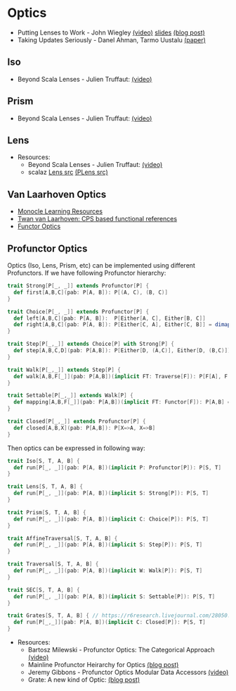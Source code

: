# Optics
* Putting Lenses to Work - John Wiegley [(video)](https://www.youtube.com/watch?v=QZy4Yml3LTY) [slides](https://github.com/jwiegley/putting-lenses-to-work) [(blog post)](http://newartisans.com/2017/04/putting-lenses-to-work/)
* Taking Updates Seriously - Danel Ahman, Tarmo Uustalu [(paper)](http://ceur-ws.org/Vol-1827/paper11.pdf)

## Iso
* Beyond Scala Lenses - Julien Truffaut: [(video)](https://www.youtube.com/watch?v=6nyGVgGEKdA)

## Prism
* Beyond Scala Lenses - Julien Truffaut: [(video)](https://www.youtube.com/watch?v=6nyGVgGEKdA&t=960)

## Lens
* Resources:
  * Beyond Scala Lenses - Julien Truffaut: [(video)](https://www.youtube.com/watch?v=6nyGVgGEKdA&t=1694)
  * scalaz [Lens src](https://github.com/scalaz/scalaz/blob/series/7.3.x/core/src/main/scala/scalaz/Lens.scala) [(PLens src)](https://github.com/scalaz/scalaz/blob/series/7.3.x/core/src/main/scala/scalaz/PLens.scala)

## Van Laarhoven Optics

* [Monocle Learning Resources](https://julien-truffaut.github.io/Monocle/learning_resources.html)
* [Twan van Laarhoven: CPS based functional references](https://www.twanvl.nl/blog/haskell/cps-functional-references)
* [Functor Optics](http://oleg.fi/gists/posts/2017-12-23-functor-optics.html)

## Profunctor Optics

Optics (Iso, Lens, Prism, etc) can be implemented using different Profunctors.
If we have following Profunctor hierarchy:

```scala
trait Strong[P[_, _]] extends Profunctor[P] {
  def first[A,B,C](pab: P[A, B]): P[(A, C), (B, C)]
}

trait Choice[P[_, _]] extends Profunctor[P] {
  def left[A,B,C](pab: P[A, B]):  P[Either[A, C], Either[B, C]]
  def right[A,B,C](pab: P[A, B]): P[Either[C, A], Either[C, B]] = dimap(_.swap, _.swap)(left(pab))
}

trait Step[P[_,_]] extends Choice[P] with Strong[P] {
  def step[A,B,C,D](pab: P[A,B]): P[Either[D, (A,C)], Either[D, (B,C)]] = right(first(pab))
}

trait Walk[P[_,_]] extends Step[P] {
  def walk[A,B,F[_]](pab: P[A,B])(implicit FT: Traverse[F]): P[F[A], F[B]]
}

trait Settable[P[_,_]] extends Walk[P] {
  def mapping[A,B,F[_]](pab: P[A,B])(implicit FT: Functor[F]): P[A,B] => P[F[A], F[B]]
}

trait Closed[P[_,_]] extends Profunctor[P] {
  def closed[A,B,X](pab: P[A,B]): P[X=>A, X=>B]
}
```

Then optics can be expressed in following way:

```scala
trait Iso[S, T, A, B] {
  def run[P[_, _]](pab: P[A, B])(implicit P: Profunctor[P]): P[S, T]
}

trait Lens[S, T, A, B] {
  def run[P[_, _]](pab: P[A, B])(implicit S: Strong[P]): P[S, T]
}

trait Prism[S, T, A, B] {
  def run[P[_, _]](pab: P[A, B])(implicit C: Choice[P]): P[S, T]
}

trait AffineTraversal[S, T, A, B] {
  def run[P[_, _]](pab: P[A, B])(implicit S: Step[P]): P[S, T]
}

trait Traversal[S, T, A, B] {
  def run[P[_, _]](pab: P[A, B])(implicit W: Walk[P]): P[S, T]
}

trait SEC[S, T, A, B] {
  def run[P[_, _]](pab: P[A, B])(implicit S: Settable[P]): P[S, T]
}

trait Grates[S, T, A, B] { // https://r6research.livejournal.com/28050.html
  def run[P[_,_]](pab: P[A, B])(implicit C: Closed[P]): P[S, T]
}
```

* Resources:
  * Bartosz Milewski - Profunctor Optics: The Categorical Approach [(video)](https://www.youtube.com/watch?v=l1FCXUi6Vlw)
  * Mainline Profunctor Heirarchy for Optics [(blog post)](https://r6research.livejournal.com/27476.html)
  * Jeremy Gibbons - Profunctor Optics Modular Data Accessors [(video)](https://www.youtube.com/watch?v=sfWzUMViP0M)
  * Grate: A new kind of Optic: [(blog post)](https://r6research.livejournal.com/28050.html)
